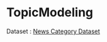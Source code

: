# TopicModeling

Dataset : <a href="https://www.kaggle.com/rmisra/news-category-dataset">News Category Dataset</a>
